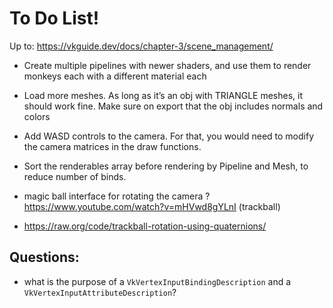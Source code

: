 # To Do List!

Up to: https://vkguide.dev/docs/chapter-3/scene_management/ 

* Create multiple pipelines with newer shaders, and use them to render monkeys each with a different material each
* Load more meshes. As long as it’s an obj with TRIANGLE meshes, it should work fine. Make sure on export that the obj includes normals and colors
* Add WASD controls to the camera. For that, you would need to modify the camera matrices in the draw functions.
* Sort the renderables array before rendering by Pipeline and Mesh, to reduce number of binds.

* magic ball interface for rotating the camera ? https://www.youtube.com/watch?v=mHVwd8gYLnI (trackball)
* https://raw.org/code/trackball-rotation-using-quaternions/

## Questions: 

* what is the purpose of a `VkVertexInputBindingDescription` and a `VkVertexInputAttributeDescription`? 